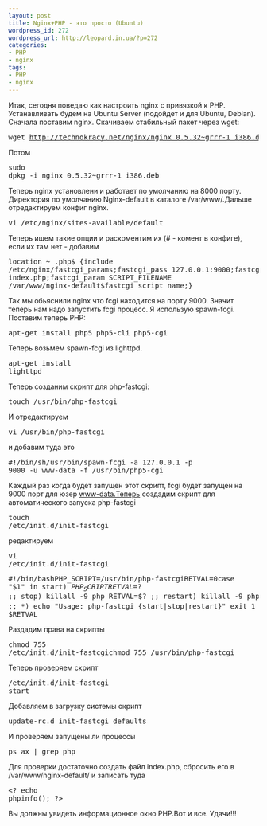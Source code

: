 ```yaml
---
layout: post
title: Nginx+PHP - это просто (Ubuntu)
wordpress_id: 272
wordpress_url: http://leopard.in.ua/?p=272
categories:
- PHP
- nginx
tags:
- PHP
- nginx
---
```

Итак, сегодня поведаю как настроить nginx с привязкой к PHP. Устанавливать будем на Ubuntu Server (подойдет и для Ubuntu, Debian). Сначала поставим nginx. Скачиваем стабильный пакет через wget:<pre lang="bash">wget http://technokracy.net/nginx/nginx_0.5.32~grrr-1_i386.deb</pre>Потом<pre lang="bash">sudo dpkg -i nginx_0.5.32~grrr-1_i386.deb</pre><!--more-->Теперь nginx установлени и работает по умолчанию на 8000 порту. Директория по умолчанию Nginx-default в каталоге /var/www/.Дальше отредактируем конфиг nginx.<pre lang="bash">vi /etc/nginx/sites-available/default</pre>Теперь ищем такие опции и раскоментим их (# - комент в конфиге), если их там нет - добавим<pre lang="bash">location ~ \.php$ {include /etc/nginx/fastcgi_params;fastcgi_pass  127.0.0.1:9000;fastcgi_index index.php;fastcgi_param  SCRIPT_FILENAME  /var/www/nginx-default$fastcgi_script_name;}</pre>Так мы обьяснили nginx что fcgi находится на порту 9000. Значит теперь нам надо запустить fcgi процесс. Я использую spawn-fcgi. Поставим теперь PHP:<pre lang="bash">apt-get install php5 php5-cli php5-cgi</pre>Теперь возьмем spawn-fcgi из lighttpd.<pre lang="bash">apt-get install lighttpd</pre>Теперь созданим скрипт для php-fastcgi:<pre lang="bash">touch /usr/bin/php-fastcgi</pre>И отредактируем<pre lang="bash">vi /usr/bin/php-fastcgi</pre>и добавим туда это<pre lang="bash">#!/bin/sh/usr/bin/spawn-fcgi -a 127.0.0.1 -p 9000 -u www-data -f /usr/bin/php5-cgi</pre>Каждый раз когда будет запущен этот скрипт, fcgi будет запущен на 9000 порт для юзер www-data.Теперь создадим скрипт для автоматического запуска php-fastcgi<pre lang="bash">touch /etc/init.d/init-fastcgi</pre>редактируем<pre lang="bash">vi /etc/init.d/init-fastcgi</pre><pre lang="bash">#!/bin/bashPHP_SCRIPT=/usr/bin/php-fastcgiRETVAL=0case "$1" in    start)      $PHP_SCRIPT      RETVAL=$?  ;;    stop)      killall -9 php      RETVAL=$?  ;;    restart)      killall -9 php      $PHP_SCRIPT      RETVAL=$?  ;;    *)      echo "Usage: php-fastcgi {start|stop|restart}"      exit 1  ;;esacexit $RETVAL</pre>Раздадим права на скрипты<pre lang="bash">chmod 755 /etc/init.d/init-fastcgichmod 755 /usr/bin/php-fastcgi</pre>Теперь проверяем скрипт<pre lang="bash">/etc/init.d/init-fastcgi start</pre>Добавляем в загрузку системы скрипт<pre lang="bash">update-rc.d init-fastcgi defaults</pre>И проверяем запущены ли процессы<pre lang="bash">ps ax | grep php</pre>Для проверки достаточно создать файл index.php, сбросить его в /var/www/nginx-default/ и записать туда<pre lang="php">&lt;? echo phpinfo(); ?&gt;</pre>Вы должны увидеть информационное окно PHP.Вот и все. Удачи!!!
